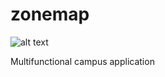 # zonemap

![alt text](http://zonemap.nl/photo-storage/zoeken-overzicht.png)

Multifunctional campus application

